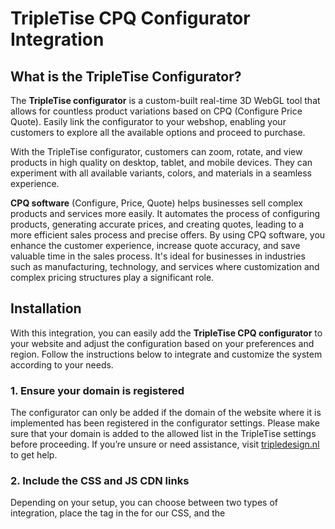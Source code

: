 # TripleTise CPQ Configurator Integration

## What is the TripleTise Configurator?
The **TripleTise configurator** is a custom-built real-time 3D WebGL tool that allows for countless product variations based on CPQ (Configure Price Quote). Easily link the configurator to your webshop, enabling your customers to explore all the available options and proceed to purchase.

With the TripleTise configurator, customers can zoom, rotate, and view products in high quality on desktop, tablet, and mobile devices. They can experiment with all available variants, colors, and materials in a seamless experience.

**CPQ software** (Configure, Price, Quote) helps businesses sell complex products and services more easily. It automates the process of configuring products, generating accurate prices, and creating quotes, leading to a more efficient sales process and precise offers.
By using CPQ software, you enhance the customer experience, increase quote accuracy, and save valuable time in the sales process. It's ideal for businesses in industries such as manufacturing, technology, and services where customization and complex pricing structures play a significant role.

## Installation
With this integration, you can easily add the **TripleTise CPQ configurator** to your website and adjust the configuration based on your preferences and region. Follow the instructions below to integrate and customize the system according to your needs.

### 1. Ensure your domain is registered
   The configurator can only be added if the domain of the website where it is implemented has been registered in the configurator settings. Please make sure that your domain is added to the allowed list in the TripleTise settings before proceeding. If you’re unsure or need assistance, visit [tripledesign.nl](https://tripledesign.nl) to get help.
   
### 2. Include the CSS and JS CDN links
   Depending on your setup, you can choose between two types of integration, place the <link> tag in the <head> for our CSS, and the <script> tag for our JavaScript before the closing </body>.
   
- **Configurator without webshop integration** — perfect for linking your **existing Shopify or Magento webshop**, or even a **website without a webshop**.  
```html
<html>
   <head>
      <link href="https://cdn.jsdelivr.net/gh/Tripl3Design/tripletise@latest/tripletiseModal.css" rel="stylesheet">
   </head>
   <body>
      <script src="https://cdn.jsdelivr.net/gh/Tripl3Design/tripletise@latest/tripletiseModal.js"></script>
   </body>
</html>
```

- **Configurator with basic webshop integration** — no external webshop required! The configurator comes with a simple webshop and integrates directly with [mollie](https://www.mollie.com/nl) for payments.
Use one of the script tags below to add the configurator to your website. Place it just before the closing `</body>` tag.
```html
<html>
   <head>
      <link href="https://cdn.jsdelivr.net/gh/Tripl3Design/tripletise@latest/tripletiseShop.css" rel="stylesheet">
   </head>
   <body>
      <script src="https://cdn.jsdelivr.net/gh/Tripl3Design/tripletise@latest/tripletiseShop.js"></script>
   </body>
</html>
```

### 3. Add the configurator links
Use the `tripletiseModal()` function to call the configurator. The function accepts parameters that can be customized according to your preferences. The link should be added to the page where the configurator needs to be activated, for example on a button or image. When implementing the configurator, you can use various parameters to adjust the behavior and content. These parameters are added after `brandname-productname.web.app`, preceded by a question mark (`?`), and joined by an ampersand (`&`).

```javascript
tripletiseModal('brandname-productname.web.app?id=2&lang=en&region=nl&prices');
```
Below are some example parameters. These are not always available in every configurator. For additional configuration parameters, visit [tripledesign.nl](https://tripledesign.nl).

| Parameter       | Description                                                                   | Values                         |
|-----------------|-------------------------------------------------------------------------------|--------------------------------|
| `id`            | The preset image used as the starting point.                                  | A number (e.g., `1`, `2`)      |
| `lang`          | The language in which the configurator is displayed.                          | e.g., `nl` (Dutch) or `en` (English) |
| `region`        | The region for which the configurator is set, for correct price display.      | e.g., `nl`, `de`, `fr`         |
| `prices`        | Specifies whether to display prices.                                          | No value (shows prices)        |

**Notes**
- **Parameter order:** the order in which you place the parameters does not matter. As long as they are separated by an `&`, they will work correctly.
- **Default settings:** some parameters are enabled or disabled by default for mobile devices.
  
### 4. Congratulations!
You’ve successfully integrated the TripleTise CPQ configurator into your website. Your users can now enjoy a seamless configuration experience tailored to your brand and region. Feel free to further customize the parameters as needed.
   You can even add multiple versions of the same configurator with different settings on various parts of your website. If you have any questions, we're always here to help. You've taken a great step toward improving your website's user experience!

   **Important Warning**
Please note: Following this integration guide carefully is essential for the successful implementation of the TripleTise CPQ configurator on your website. If these instructions are not adhered to, any resulting errors, bugs, or issues that may arise will not be the responsibility of TripleDesign. We recommend that you thoroughly test the configurator after implementation to ensure it functions as expected. For assistance or if you encounter any problems, please reach out to our support team.
